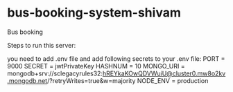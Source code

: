 # bus-booking-system-shivam
Bus booking

Steps to run this server:

you need to add .env file and add following secrets to your .env file:
PORT = 9000
SECRET = jwtPrivateKey
HASHNUM = 10
MONGO_URI = mongodb+srv://sclegacyrules32:hREYkaKOwQDVWuiU@cluster0.mw8o2kv.mongodb.net/?retryWrites=true&w=majority
NODE_ENV = production
